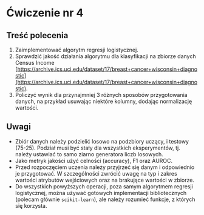 # Ćwiczenie nr 4

## Treść polecenia

1. Zaimplementować algorytm regresji logistycznej.  
2. Sprawdzić jakość działania algorytmu dla klasyfikacji na zbiorze danych Census Income
[https://archive.ics.uci.edu/dataset/17/breast+cancer+wisconsin+diagnostic](https://archive.ics.uci.edu/dataset/17/breast+cancer+wisconsin+diagnostic).
3. Policzyć wynik dla przynajmniej 3 różnych sposobów przygotowania danych, na przykład usuwając niektóre kolumny, dodając normalizację wartości.

## Uwagi 

- Zbiór danych należy podzielić losowo na podzbiory uczący, i testowy (75-25). Podział musi być stały dla wszystkich eksperymentów,
 tj. należy ustawiać to samo ziarno generatora liczb losowych.
- Jako metryk jakości użyć celności (accuracy), F1 oraz AUROC. 
- Przed rozpoczęciem uczenia należy przyjrzeć się danym i odpowiednio je przygotować.
W szczególności zwrócić uwagę na typ i zakres wartości atrybutów wejściowych oraz na brakujące wartości w zbiorze.
- Do wszystkich powyższych operacji, poza samym algorytmem regresji logistycznej, można używać gotowych implementacji
bibliotecznych (polecam głównie `scikit-learn`), ale należy rozumieć funkcje, z których się korzysta.
